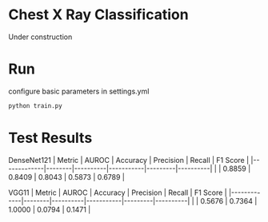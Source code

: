 # Chest X Ray Classification
Under construction

# Run
configure basic parameters in settings.yml
```sh
python train.py
```

# Test Results
DenseNet121
| Metric      | AUROC  | Accuracy | Precision | Recall  | F1 Score |
|-------------|--------|----------|-----------|---------|----------|
|             | 0.8859 | 0.8409   | 0.8043    | 0.5873  | 0.6789   |

VGG11
| Metric      | AUROC  | Accuracy | Precision | Recall  | F1 Score |
|-------------|--------|----------|-----------|---------|----------|
|             | 0.5676 | 0.7364   | 1.0000    | 0.0794  | 0.1471   |